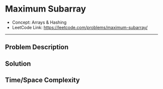 # Maximum Subarray

- Concept: Arrays & Hashing
- LeetCode Link: https://leetcode.com/problems/maximum-subarray/

---

## Problem Description

## Solution

## Time/Space Complexity

